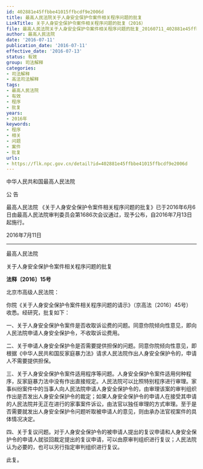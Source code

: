 ```yaml
---
id: 402881e45ffbbe41015ffbcdf9e2006d
title: 最高人民法院关于人身安全保护令案件相关程序问题的批复
LinkTitle: 关于人身安全保护令案件相关程序问题的批复（2016）
file: 最高人民法院关于人身安全保护令案件相关程序问题的批复_20160711_402881e45ffbbe41015ffbcdf9e2006d.docx
author: 最高人民法院
date: '2016-07-11'
publication_date: '2016-07-11'
effective_date: '2016-07-13'
status: 有效
group: 司法解释
categories:
- 司法解释
- 高法司法解释
tags:
- 最高人民法院
- 有效
- 程序
- 批复
years:
- 2016年
keywords:
- 程序
- 相关
- 问题
- 案件
- 批复
urls:
- https://flk.npc.gov.cn/detail?id=402881e45ffbbe41015ffbcdf9e2006d
---
```


中华人民共和国最高人民法院

公 告

最高人民法院 《关于人身安全保护令案件相关程序问题的批复》已于2016年6月6日由最高人民法院审判委员会第1686次会议通过，现予公布，自2016年7月13日起施行。

2016年7月11日

---

最高人民法院

关于人身安全保护令案件相关程序问题的批复

**法释〔2016〕15号**

北京市高级人民法院：

你院《关于人身安全保护令案件相关程序问题的请示》（京高法〔2016〕45号）收悉。经研究，批复如下：

一、关于人身安全保护令案件是否收取诉讼费的问题。同意你院倾向性意见，即向人民法院申请人身安全保护令，不收取诉讼费用。

二、关于申请人身安全保护令是否需要提供担保的问题。同意你院倾向性意见，即根据《中华人民共和国反家庭暴力法》请求人民法院作出人身安全保护令的，申请人不需要提供担保。

三、关于人身安全保护令案件适用程序等问题。人身安全保护令案件适用何种程序，反家庭暴力法中没有作出直接规定。人民法院可以比照特别程序进行审理。家事纠纷案件中的当事人向人民法院申请人身安全保护令的，由审理该案的审判组织作出是否发出人身安全保护令的裁定；如果人身安全保护令的申请人在接受其申请的人民法院并无正在进行的家事案件诉讼，由法官以独任审理的方式审理。至于是否需要就发出人身安全保护令问题听取被申请人的意见，则由承办法官视案件的具体情况决定。

四、关于复议问题。对于人身安全保护令的被申请人提出的复议申请和人身安全保护令的申请人就驳回裁定提出的复议申请，可以由原审判组织进行复议；人民法院认为必要的，也可以另行指定审判组织进行复议。

此复。
